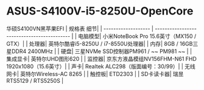 # ASUS-S4100V-i5-8250U-OpenCore
华硕S4100VN黑苹果EFI
| 规格表 细节|
| ------------------- | ------------------------------------------- |
| 电脑模型| 小米NoteBook Pro 15.6英寸（MX150 / GTX）|
| 处理器| 英特尔酷睿i5-8250U / i7-8550U处理器|
| 内存| 8GB / 16GB三星DDR4 2400MHz |
| 硬盘| 三星NVMe SSD控制器PM961 / ~~ PM981 ~~ |
| 集成显卡| 英特尔UHD图形620 |
| 监控器| 京东方液晶模组NV156FHM-N61 FHD 1920x1080（15.6英寸）|
| 声卡| Realtek ALC298（版面编号：30/99）|
| 无线网卡| 英特尔Wireless-AC 8265 |
| 触控板| ETD2303 |
| SD卡读卡器| 瑞昱RTS5129 / RTS5250S |
